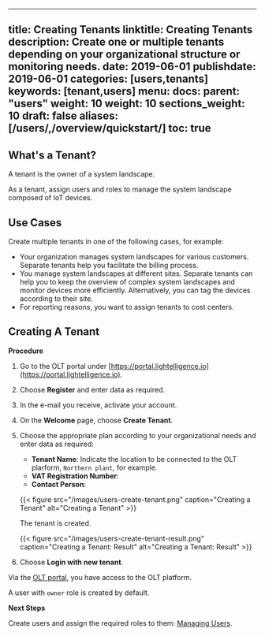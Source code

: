 

---
title: Creating Tenants
linktitle: Creating Tenants
description: Create one or multiple tenants depending on your organizational structure or monitoring needs.
date: 2019-06-01
publishdate: 2019-06-01
categories: [users,tenants]
keywords: [tenant,users]
menu:
  docs:
    parent: "users"
    weight: 10
weight: 10
sections_weight: 10
draft: false
aliases: [/users/,/overview/quickstart/]
toc: true
---


## What's a Tenant?

A tenant is the owner of a system landscape.

As a tenant, assign users and roles to manage the system landscape composed of IoT devices.

## Use Cases

Create multiple tenants in one of the following cases, for example:

* Your organization manages system landscapes for various customers. 
	Separate tenants help you facilitate the billing process.
* You manage system landscapes at different sites. 
	Separate tenants can help you to keep the overview of complex system landscapes and monitor devices more efficiently. 
	Alternatively, you can tag the devices according to their site.
* For reporting reasons, you want to assign tenants to cost centers.
<!-- todo 20 -->

## Creating A Tenant

**Procedure** 


1. Go to the OLT portal under [https://portal.lightelligence.io](https://portal.lightelligence.io). 

2. Choose **Register** and enter data as required.

3. In the e-mail you receive, activate your account.
 
4. On the **Welcome** page, choose **Create Tenant**.
 
5. Choose the appropriate plan according to your organizational needs and enter data as required:

	* **Tenant Name**: Indicate the location to be connected to the OLT plarform, `Northern plant`, for example.
	* **VAT Registration Number**: <!-- todo 25  in a multi-tenency envoronemt, what must I know about the VAT no.? Will Osram check it in the public register? -->
	* **Contact Person**: <!-- todo 26: What formal qualification must a contact person have to create a tenant; e.g., power of attorney (Prokura)? -->

	{{< figure src="/images/users-create-tenant.png" caption="Creating a Tenant" alt="Creating a Tenant" >}}	

	The tenant is created.

	{{< figure src="/images/users-create-tenant-result.png" caption="Creating a Tenant: Result" alt="Creating a Tenant: Result" >}}	

6. Choose **Login with new tenant**.


Via the [OLT portal](https://portal.lightelligence.io), you have access to the OLT platform.

A user with `owner` role is created by default. <!-- todo 30 -->

**Next Steps**

Create users and assign the required roles to them: [Managing Users](/users/managing-users/).







